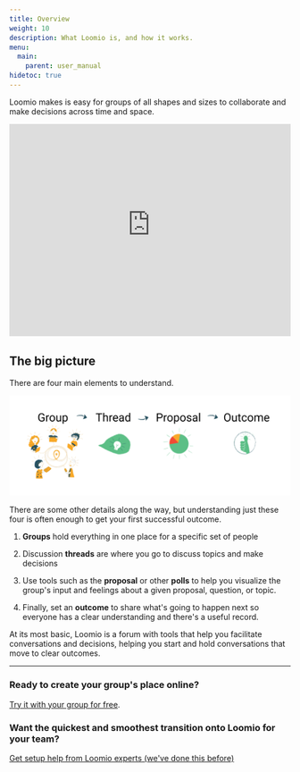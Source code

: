 ```yaml
---
title: Overview
weight: 10
description: What Loomio is, and how it works.
menu:
  main:
    parent: user_manual
hidetoc: true
---
```


Loomio makes is easy for groups of all shapes and sizes to collaborate and make decisions across time and space.

<iframe width="100%" height="380px" src="https://www.youtube-nocookie.com/embed/Zlzuqsunpxc?rel=0" frameborder="0" allowfullscreen></iframe>

## The big picture

There are four main elements to understand.

![Group → Thread → Proposal → Outcome](loomio_app_ia.png)

There are some other details along the way, but understanding just these four is often enough to get your first successful outcome.

1. **Groups** hold everything in one place for a specific set of people

2. Discussion **threads** are where you go to discuss topics and make decisions

3. Use tools such as the **proposal** or other **polls** to help you visualize the group's input and feelings about a given proposal, question, or topic.

4. Finally, set an **outcome** to share what's going to happen next so everyone has a clear understanding and there's a useful record.

At its most basic, Loomio is a forum with tools that help you facilitate conversations and decisions, helping you start and hold conversations that move to clear outcomes.

---

### Ready to create your group's place online?

[Try it with your group for free](https://loomio.org/).

### Want the quickest and smoothest transition onto Loomio for your team?

[Get setup help from Loomio experts (we've done this before)](https://help.loomio.org/en/guides/getting_started/#-want-setup-help-from-someone-who-has-done-this)

<!-- ---

## About us
Loomio is a cooperative social enterprise based in Wellington, Aotearoa New Zealand. Our mission is to empower anyone, anywhere to participate in decisions that affect their lives. [Find out more](https://www.loomio.org/about). -->
